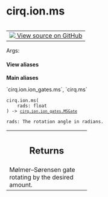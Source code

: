 <div itemscope itemtype="http://developers.google.com/ReferenceObject">
<meta itemprop="name" content="cirq.ion.ms" />
<meta itemprop="path" content="Stable" />
</div>

# cirq.ion.ms

<!-- Insert buttons and diff -->

<table class="tfo-notebook-buttons tfo-api" align="left">

<td>
  <a target="_blank" href="https://github.com/quantumlib/cirq/tree/master/cirq/ion/ion_gates.py">
    <img src="https://www.tensorflow.org/images/GitHub-Mark-32px.png" />
    View source on GitHub
  </a>
</td>
</table>



Args:

<section class="expandable">
  <h4 class="showalways">View aliases</h4>
  <p>
<b>Main aliases</b>
<p>`cirq.ion.ion_gates.ms`, `cirq.ms`</p>
</p>
</section>

<pre class="devsite-click-to-copy prettyprint lang-py tfo-signature-link">
<code>cirq.ion.ms(
    rads: float
) -> <a href="../../cirq/ion/ion_gates/MSGate.md"><code>cirq.ion.ion_gates.MSGate</code></a>
</code></pre>



<!-- Placeholder for "Used in" -->
    rads: The rotation angle in radians.

<!-- Tabular view -->
 <table class="responsive fixed orange">
<colgroup><col width="214px"><col></colgroup>
<tr><th colspan="2"><h2 class="add-link">Returns</h2></th></tr>
<tr class="alt">
<td colspan="2">
Mølmer–Sørensen gate rotating by the desired amount.
</td>
</tr>

</table>


